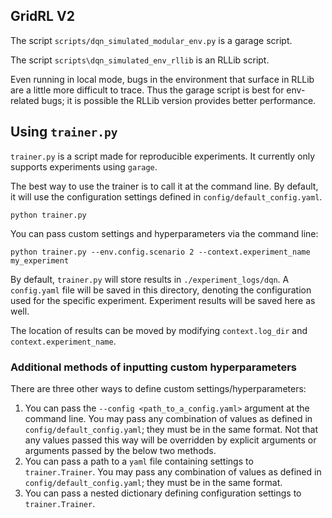 ## GridRL V2

The script `scripts/dqn_simulated_modular_env.py` is a garage script.

The script `scripts\dqn_simulated_env_rllib` is an RLLib script.


Even running in local mode, bugs in the environment that surface in RLLib
are a little more difficult to trace. Thus the garage script is best for env-related
bugs; it is possible the RLLib version provides better performance.

## Using `trainer.py`

`trainer.py` is a script made for reproducible experiments. It currently only supports experiments using `garage`.

The best way to use the trainer is to call it at the command line. By default, it will use the configuration 
settings defined in `config/default_config.yaml`.

```shell script
python trainer.py
```

You can pass custom settings and hyperparameters via the command line:

```shell script
python trainer.py --env.config.scenario 2 --context.experiment_name my_experiment
```

By default, `trainer.py` will store results in `./experiment_logs/dqn`. A `config.yaml` file will be saved 
in this directory, denoting the configuration used for the specific experiment. Experiment results will be saved here as well.

The location of results can be moved by modifying `context.log_dir` and `context.experiment_name`. 

### Additional methods of inputting custom hyperparameters

There are three other ways to define custom settings/hyperparameters:
    
  1. You can pass the `--config <path_to_a_config.yaml>` argument at the command line. You may pass any combination
     of values as defined in `config/default_config.yaml`; they must be in the same format. Not that any values passed
     this way will be overridden by explicit arguments or arguments passed by the below two methods.
  2. You can pass a path to a `yaml` file containing settings to `trainer.Trainer`. You may pass any combination
     of values as defined in `config/default_config.yaml`; they must be in the same format.
  3. You can pass a nested dictionary defining configuration settings to `trainer.Trainer`.